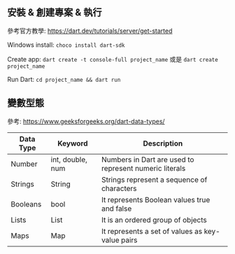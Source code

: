 ## 安裝 & 創建專案 & 執行

參考官方教學: https://dart.dev/tutorials/server/get-started

Windows install: `choco install dart-sdk`

Create app: `dart create -t console-full project_name` 或是 `dart create project_name`

Run Dart: `cd project_name && dart run`

## 變數型態

參考: https://www.geeksforgeeks.org/dart-data-types/

| Data Type | Keyword          | Description                                            |
| --------- | ---------------- | ------------------------------------------------------ |
| Number    | int, double, num | Numbers in Dart are used to represent numeric literals |
| Strings   | String           | Strings represent a sequence of characters             |
| Booleans  | bool             | It represents Boolean values true and false            |
| Lists     | List             | It is an ordered group of objects                      |
| Maps      | Map              | It represents a set of values as key-value pairs       |

